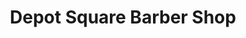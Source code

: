 ---
title: "Depot Square Barber Shop"
url: /wakefield/depot-square-barber-shop/
shop: hairdresser
---